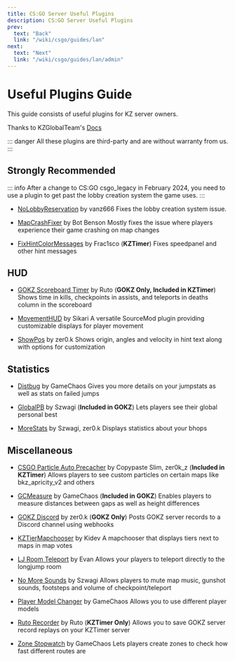 ```yaml
---
title: CS:GO Server Useful Plugins
description: CS:GO Server Useful Plugins
prev:
  text: "Back"
  link: "/wiki/csgo/guides/lan"
next:
  text: "Next"
  link: "/wiki/csgo/guides/lan/admin"
---
```


# Useful Plugins Guide

This guide consists of useful plugins for KZ server owners.

Thanks to KZGlobalTeam's [Docs](https://github.com/KZGlobalTeam/docs)

::: danger
All these plugins are third-party and are without warranty from us.
:::

## Strongly Recommended

::: info
After a change to CS:GO csgo_legacy in February 2024, you need to use a plugin to get past the lobby creation system the game uses.
:::

- [NoLobbyReservation](https://github.com/vanz666/NoLobbyReservation/releases) by vanz666
  Fixes the lobby creation system issue.

- [MapCrashFixer](https://forums.alliedmods.net/showthread.php?t=310542) by Bot Benson
  Mostly fixes the issue where players experience their game crashing on map changes

- [FixHintColorMessages](https://github.com/Franc1sco/FixHintColorMessages) by Frac1sco (**KZTimer**)
  Fixes speedpanel and other hint messages

## HUD

- [GOKZ Scoreboard Timer](https://github.com/DevRuto/GOKZ-Scoreboard-Timer) by Ruto (**GOKZ Only, Included in KZTimer**)
  Shows time in kills, checkpoints in assists, and teleports in deaths column in the scoreboard

- [MovementHUD](https://github.com/Sikarii/MovementHUD) by Sikari
  A versatile SourceMod plugin providing customizable displays for player movement

- [ShowPos](https://github.com/zer0k-z/showpos) by zer0.k
  Shows origin, angles and velocity in hint text along with options for customization

## Statistics

- [Distbug](https://bitbucket.org/GameChaos/distbug) by GameChaos
  Gives you more details on your jumpstats as well as stats on failed jumps

- [GlobalPB](https://github.com/szwagi/globalpb) by Szwagi (**Included in GOKZ**)
  Lets players see their global personal best

- [MoreStats](https://github.com/zer0k-z/more-stats) by Szwagi, zer0.k
  Displays statistics about your bhops

## Miscellaneous

- [CSGO Particle Auto Precacher](https://bitbucket.org/zer0k_z/csgo-particle-auto-precacher) by Copypaste Slim, zer0k_z (**Included in KZTimer**)
  Allows players to see custom particles on certain maps like bkz_apricity_v2 and others

- [GCMeasure](https://bitbucket.org/GameChaos/gcmeasure) by GameChaos (**Included in GOKZ**)
  Enables players to measure distances between gaps as well as height differences

- [GOKZ Discord](https://github.com/zer0k-z/gokz-discord) by zer0.k (**GOKZ Only**)
  Posts GOKZ server records to a Discord channel using webhooks

- [KZTierMapchooser](https://github.com/Kidev/KZTierMapchooser) by Kidev
  A mapchooser that displays tiers next to maps in map votes

- [LJ Room Teleport](https://github.com/EvanIMK/KZ-LJ-Teleport) by Evan
  Allows your players to teleport directly to the longjump room

- [No More Sounds](https://github.com/Szwagi/no-more-sounds) by Szwagi
  Allows players to mute map music, gunshot sounds, footsteps and volume of checkpoint/teleport

- [Player Model Changer](https://bitbucket.org/GameChaos/player-model-changer) by GameChaos
  Allows you to use different player models

- [Ruto Recorder](https://github.com/DevRuto/KZTimerRecorder) by Ruto (**KZTimer Only**)
  Allows you to save GOKZ server record replays on your KZTimer server

- [Zone Stopwatch](https://bitbucket.org/GameChaos/zone-stopwatch) by GameChaos
  Lets players create zones to check how fast different routes are
